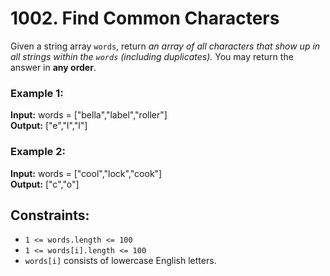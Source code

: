 # 1002. Find Common Characters

Given a string array `words`, return *an array of all characters that show up in all strings within the `words` (including duplicates).* You may return the answer in **any order**.

### Example 1:
**Input:** words = ["bella","label","roller"]  
**Output:** ["e","l","l"]  

### Example 2:
**Input:** words = ["cool","lock","cook"]  
**Output:** ["c","o"]  

## Constraints:
- `1 <= words.length <= 100`
- `1 <= words[i].length <= 100`
- `words[i]` consists of lowercase English letters.